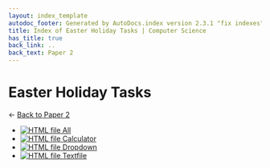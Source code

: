 ```yaml
---
layout: index_template
autodoc_footer: Generated by AutoDocs.index version 2.3.1 "fix indexes" ⓒ Starwort, 2020
title: Index of Easter Holiday Tasks | Computer Science
has_title: true
back_link: ..
back_text: Paper 2
---
```


# **Easter Holiday Tasks**

← [Back to Paper 2](..)

- [![HTML file](https://img.icons8.com/windows/512/03dac6/regular-document.png) All](./all.html)
- [![HTML file](https://img.icons8.com/windows/512/03dac6/regular-document.png) Calculator](./calculator.html)
- [![HTML file](https://img.icons8.com/windows/512/03dac6/regular-document.png) Dropdown](./dropdown.html)
- [![HTML file](https://img.icons8.com/windows/512/03dac6/regular-document.png) Textfile](./textfile.html)

